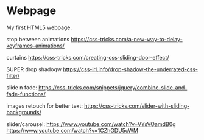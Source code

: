 # Webpage
My first HTML5 webpage.

stop between animations
https://css-tricks.com/a-new-way-to-delay-keyframes-animations/

curtains
https://css-tricks.com/creating-css-sliding-door-effect/

SUPER  drop shadoqw
https://css-irl.info/drop-shadow-the-underrated-css-filter/

slide n fade:
https://css-tricks.com/snippets/jquery/combine-slide-and-fade-functions/

images retouch for better text:
https://css-tricks.com/slider-with-sliding-backgrounds/

slider/carousel:
https://www.youtube.com/watch?v=VYsVOamdB0g
https://www.youtube.com/watch?v=1CZhGDU5cWM


